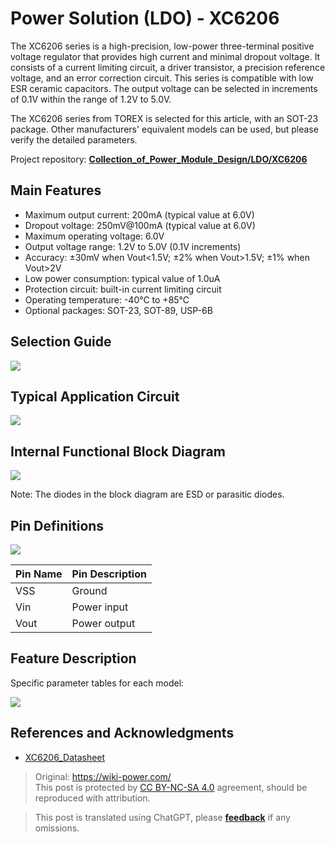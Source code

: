 # Power Solution (LDO) - XC6206

The XC6206 series is a high-precision, low-power three-terminal positive voltage regulator that provides high current and minimal dropout voltage. It consists of a current limiting circuit, a driver transistor, a precision reference voltage, and an error correction circuit. This series is compatible with low ESR ceramic capacitors. The output voltage can be selected in increments of 0.1V within the range of 1.2V to 5.0V.

The XC6206 series from TOREX is selected for this article, with an SOT-23 package. Other manufacturers' equivalent models can be used, but please verify the detailed parameters.

Project repository: [**Collection_of_Power_Module_Design/LDO/XC6206**](https://github.com/linyuxuanlin/Collection_of_Power_Module_Design/tree/main/LDO/XC6206)

## Main Features

- Maximum output current: 200mA (typical value at 6.0V)
- Dropout voltage: 250mV@100mA (typical value at 6.0V)
- Maximum operating voltage: 6.0V
- Output voltage range: 1.2V to 5.0V (0.1V increments)
- Accuracy: ±30mV when Vout<1.5V; ±2% when Vout>1.5V; ±1% when Vout>2V
- Low power consumption: typical value of 1.0uA
- Protection circuit: built-in current limiting circuit
- Operating temperature: -40℃ to +85℃
- Optional packages: SOT-23, SOT-89, USP-6B

## Selection Guide

![](https://wiki-media-1253965369.cos.ap-guangzhou.myqcloud.com/img/20220420102910.png)

## Typical Application Circuit

![](https://wiki-media-1253965369.cos.ap-guangzhou.myqcloud.com/img/20220420102323.png)

## Internal Functional Block Diagram

![](https://wiki-media-1253965369.cos.ap-guangzhou.myqcloud.com/img/20220420102514.png)

Note: The diodes in the block diagram are ESD or parasitic diodes.

## Pin Definitions

![](https://wiki-media-1253965369.cos.ap-guangzhou.myqcloud.com/img/20220420103005.png)

| Pin Name | Pin Description |
| -------- | -------------- |
| VSS      | Ground         |
| Vin      | Power input    |
| Vout     | Power output   |

## Feature Description

Specific parameter tables for each model:

![](https://wiki-media-1253965369.cos.ap-guangzhou.myqcloud.com/img/20220420103738.png)

## References and Acknowledgments

- [XC6206_Datasheet](https://www.torexsemi.com/file/xc6206/XC6206.pdf)

> Original: <https://wiki-power.com/>  
> This post is protected by [CC BY-NC-SA 4.0](https://creativecommons.org/licenses/by/4.0/deed.en) agreement, should be reproduced with attribution.

> This post is translated using ChatGPT, please [**feedback**](https://github.com/linyuxuanlin/Wiki_MkDocs/issues/new) if any omissions.